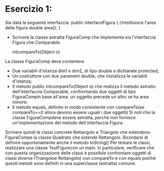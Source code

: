# Esercizio 1:

Sia data la seguente interfaccia:
public interfaceFigura {
	//restituisce l'area della figura
	double area();
}

- Scrivere la classe astratta FiguraComp che implementa sia l'interfaccia Figura che Comparable.
  
  intcompareTo(Object o)


La classe FiguraComp deve contentere
- Due variabili d'istanza dim1 e dim2, di tipo double e dichiarate protected;
- Un costruttore con due parametri double, che inizializza le variabili d'istanza;
- Il metodo public intcompareTo(Object o) che realizza il metodo astratto dell'interfaccia Comparable, confrontando due oggetti di tipo FiguraCompin base all'area: un oggetto precede un altro se ha area minore;
- Il metodo equals, definito in modo consistente con compareTo(se compareTo==0 allora devono essere uguali i due oggetti)
Si noti che la classe FiguraCompdeve essere astratta, perché non fornisce un'implementazione del metodo dell'interfaccia Figura.

Scrivere quindi le classi concrete Rettangolo e Triangolo che estendono FiguraCompe la classe Quadrato che estende Rettangolo. 
Ricordarsi di definire opportunamente anche il metodo toString()
Per testare le classi, realizzare una classe TestFigurecon un main. In particolare, verificare che con questa organizzazione delle classi è possibile confrontare oggetti di classi diverse (Triangoloe Rettangolo) con compareTo e con equals poiché questi metodi sono definiti in una superclasse (astratta) comune.
